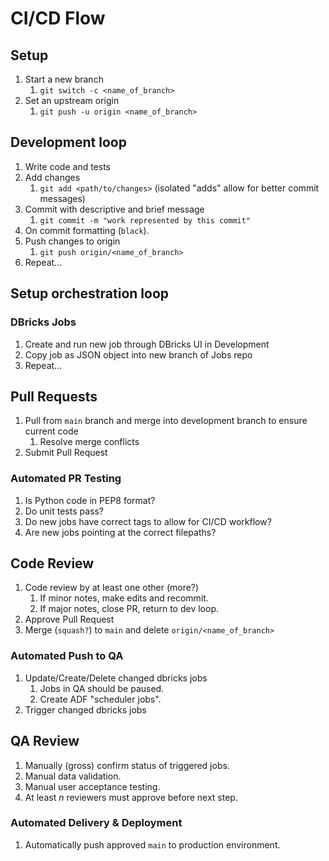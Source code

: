 # CI/CD Flow

## Setup

1. Start a new branch
   1. `git switch -c <name_of_branch>`
2. Set an upstream origin
   1. `git push -u origin <name_of_branch>`

## Development loop

1. Write code and tests
2. Add changes 
   1. `git add <path/to/changes>` (isolated "adds" allow for better commit messages)
3. Commit with descriptive and brief message
   1. `git commit -m "work represented by this commit"`
4. On commit formatting (`black`).
5. Push changes to origin
   1. `git push origin/<name_of_branch>`
6. Repeat...

## Setup orchestration loop

### DBricks Jobs

1. Create and run new job through DBricks UI in Development
2. Copy job as JSON object into new branch of Jobs repo
3. Repeat...

## Pull Requests

1. Pull from `main` branch and merge into development branch to ensure current code
   1. Resolve merge conflicts
2. Submit Pull Request

### Automated PR Testing

   1. Is Python code in PEP8 format?
   2. Do unit tests pass?
   3. Do new jobs have correct tags to allow for CI/CD workflow?
   4. Are new jobs pointing at the correct filepaths?

## Code Review

1. Code review by at least one other (more?)
   1. If minor notes, make edits and recommit.
   2. If major notes, close PR, return to dev loop.
2. Approve Pull Request
3. Merge (`squash?`) to `main` and delete `origin/<name_of_branch>`

### Automated Push to QA

   1. Update/Create/Delete changed dbricks jobs
      1. Jobs in QA should be paused.
      2. Create ADF "scheduler jobs".
   2. Trigger changed dbricks jobs

## QA Review

1. Manually (gross) confirm status of triggered jobs.
2. Manual data validation.
3. Manual user acceptance testing.
4. At least *n* reviewers must approve before next step.

### Automated Delivery & Deployment

1. Automatically push approved `main` to production environment.
